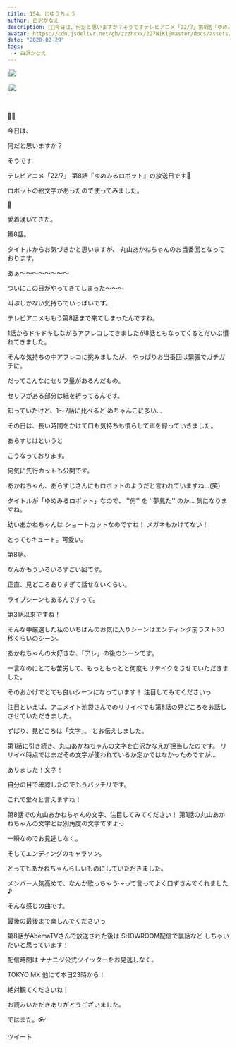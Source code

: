 ```yaml
---
title: 154。じゆうちょう
author: 白沢かなえ
description: 🌃🤖今日は、何だと思いますか？そうですテレビアニメ「22/7」第8話『ゆめみるロボット』の放送日で...
avatar: https://cdn.jsdelivr.net/gh/zzzhxxx/227WiKi@master/docs/assets/photo/avatar/kanae.jpg
date: "2020-02-29"
tags:
  - 白沢かなえ
---
```


!![](https://cdn.jsdelivr.net/gh/zzzhxxx/227WiKi-image@master/blog-image/kanae-2020-02-29_1.jpg)

!![](https://cdn.jsdelivr.net/gh/zzzhxxx/227WiKi-image@master/blog-image/kanae-2020-02-29_2.jpg)



  ﻿









🌃🤖















今日は、


何だと思いますか？
















そうです




テレビアニメ「22/7」
第8話『ゆめみるロボット』の放送日です🤖





ロボットの絵文字があったので使ってみました。


🤖


愛着湧いてきた。









第8話。

タイトルからお気づきかと思いますが、
丸山あかねちゃんのお当番回となっております。























あぁ〜〜〜〜〜〜〜〜






ついにこの日がやってきてしまった〜〜〜


















叫ぶしかない気持ちでいっぱいです。
















テレビアニメももう第8話まで来てしまったんですね。


1話からドキドキしながらアフレコしてきましたが8話ともなってくるとだいぶ慣れてきました。




そんな気持ちの中アフレコに挑みましたが、
やっぱりお当番回は緊張でガチガチに。

























だってこんなにセリフ量があるんだもの。













セリフがある部分は紙を折ってるんです。



知っていたけど、1〜7話に比べると
めちゃんこに多い…







その日は、長い時間をかけて口も気持ちも慣らして声を録っていきました。





























あらすじはというと














こうなっております。

何気に先行カットも公開です。








あかねちゃん、あらすじさんにもロボットのようだと言われていますね…(笑)



タイトルが「ゆめみるロボット」なので、
''何''  を  ''夢見た''  のか…
気になりますね。








幼いあかねちゃんは
ショートカットなのですね！
メガネもかけてない！

とってもキュート。可愛い。















第8話。


なんかもういろいろすごい回です。


正直、見どころありすぎて話せないくらい。










ライブシーンもあるんですって。


第3話以来ですね！








そんな中厳選した私のいちばんのお気に入りシーンはエンディング前ラスト30秒くらいのシーン。


あかねちゃんの大好きな、「アレ」の後のシーンです。






一言なのにとても苦労して、もっともっとと何度もリテイクをさせていただきました。





そのおかげでとても良いシーンになっています！
注目してみてくださいっ


















注目といえば、アニメイト池袋さんでのリリイベでも第8話の見どころをお話しさせていただきました。






ずばり、見どころは「文字」。
とお伝えしました。






第1話に引き続き、丸山あかねちゃんの文字を白沢かなえが担当したのです。
リリイベ時点ではまだその文字が使われているか定かではなかったのですが…








ありました！文字！






自分の目で確認したのでもうバッチリです。








これで堂々と言えますね！


第8話での丸山あかねちゃんの文字、注目してみてください！
第1話の丸山あかねちゃんの文字とは別角度の文字ですよっ



一瞬なのでお見逃しなく。















そしてエンディングのキャラソン。

とってもあかねちゃんらしいものにしていただきました。




メンバー人気高めで、なんか歌っちゃう〜って言ってよく口ずさんでくれました♪

そんな感じの曲です。



最後の最後まで楽しんでくださいっ











第8話がAbemaTVさんで放送された後は
SHOWROOM配信で裏話など
しちゃいたいと思っています！



配信時間は
ナナニジ公式ツイッターをお見逃しなく。











TOKYO MX 他にて本日23時から！

絶対観てくださいね！












お読みいただきありがとうございました。

ではまた。👓


ツイート



